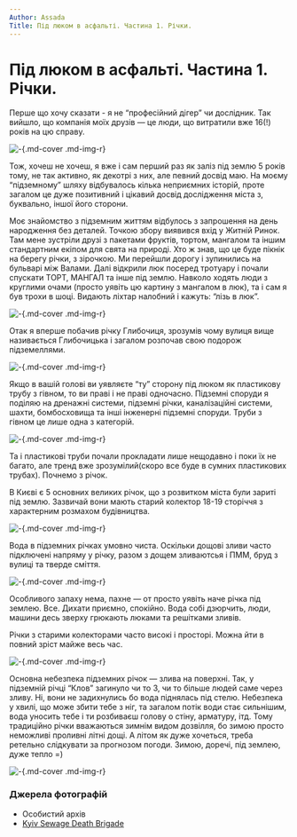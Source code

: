 ```yaml
---
Author: Assada
Title: Під люком в асфальті. Частина 1. Річки.
---
```


# Під люком в асфальті. Частина 1. Річки.

Перше що хочу сказати -  я не “професійний дігер” чи дослідник. Так вийшло, що компанія моїх друзів — це люди, що витратили вже 16(!) років на цю справу. 

![-](https://i.imgur.com/O2BtE5V.jpeg){.md-cover .md-img-r}

Тож, хочеш не хочеш, я вже і сам перший раз як заліз під землю 5 років тому, не так активно, як декотрі з них, але певний досвід маю. На моєму “підземному” шляху відбувалось кілька неприємних історій, проте загалом це дуже позитивний і цікавий досвід дослідження міста з, буквально, іншої його сторони.

Моє знайомство з підземним життям відбулось з запрошення на день народження без деталей. Точкою збору виявився вхід у Житній Ринок. Там мене зустріли друзі з пакетами фруктів, тортом, мангалом та іншим стандартним екіпом для свята на природі. Хто ж знав, що це буде пікнік на берегу річки, з зірочкою. Ми перейшли дорогу і зупинились на бульварі між Валами. Далі відкрили люк посеред тротуару і почали спускати ТОРТ, МАНГАЛ та інше під землю. Навколо ходять люди з круглими очами (просто уявіть цю картину з мангалом в люк), та і сам я був трохи в шоці. Видають ліхтар налобний і кажуть: “лізь в люк”.

![-](https://i.imgur.com/CyWisQw.jpeg){.md-cover .md-img-r}

Отак я вперше побачив річку Глибочиця, зрозумів чому вулиця вище називається Глибочицька і загалом розпочав свою подорож підземеллями. 

![-](https://i.imgur.com/HVb4J4o.jpeg){.md-cover .md-img-r}

Якщо в вашій голові ви уявляєте “ту” сторону під люком як пластикову трубу з гівном, то ви праві і не праві одночасно. Підземні споруди я поділяю на дренажні системи, підземні річки, каналізаційні системи, шахти, бомбосховища та інші інженерні підземні споруди. Труби з гівном це лише одна з категорій. 

![-](https://i.imgur.com/V98r59w.jpeg){.md-cover .md-img-r}

Та і пластикові труби почали прокладати лише нещодавно і поки їх не багато, але тренд вже зрозумілий(скоро все буде в сумних пластикових трубах).  Почнемо з річок.

В Києві є 5 основних великих річок, що з розвитком міста були зариті під землю. Зазвичай вони мають старий колектор 18-19 сторіччя з характерним розмахом будівництва.

![-](https://i.imgur.com/NoU18Q3.jpeg){.md-cover .md-img-r}

Вода в підземних річках умовно чиста. Оскільки дощові зливи часто підключені напряму у річку, разом з дощем зливаютсья і ПММ, бруд з вулиці та тверде сміття.

![-](https://i.imgur.com/7qLTyXF.jpeg){.md-cover .md-img-r}

Особливого запаху нема, пахне — от просто уявіть наче річка під землею. Все. Дихати приємно, спокійно. Вода собі дзюрчить, люди, машини десь зверху грюкають люками та решітками зливів. 

Річки з старими колекторами часто високі і просторі. Можна йти в повний зріст майже весь час.

![-](https://i.imgur.com/Jk7rfZg.jpeg){.md-cover .md-img-r}

Основна небезпека підземних річок — злива на поверхні. Так, у підземній річці “Клов” загинуло чи то 3, чи то більше людей саме через зливу. Ні, вони не задихнулись бо вода піднялась під стелю. Небезпека у хвилі, що може збити тебе з ніг, та загалом потік води стає сильнішим, вода уносить тебе і ти розбиваєш голову о стіну, арматуру, ітд. Тому традиційно річки вважаються зимнім видом дозвілля, бо зимою просто неможливі проливні літні дощі. А літом як дуже хочеться, треба ретельно слідкувати за прогнозом погоди. Зимою, доречі, під землею, дуже тепло =) 

![-](https://i.imgur.com/FNILJdo.jpeg){.md-cover .md-img-r}


### Джерела фотографій
* Особистий архів
* [Kyiv Sewage Death Brigade](https://pi.dead.guru/i/web/profile/539498756798455810)